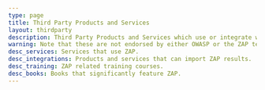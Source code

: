 ```yaml
---
type: page
title: Third Party Products and Services
layout: thirdparty
description: Third Party Products and Services which use or integrate with ZAP.
warning: Note that these are not endorsed by either OWASP or the ZAP team.
desc_services: Services that use ZAP.
desc_integrations: Products and services that can import ZAP results.
desc_training: ZAP related training courses.
desc_books: Books that significantly feature ZAP.
---
```

